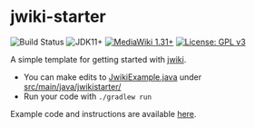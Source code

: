 # jwiki-starter
![Build Status](https://github.com/fastily/jwiki-starter/workflows/build/badge.svg)
![JDK11+](https://upload.wikimedia.org/wikipedia/commons/e/ef/Blue_JDK_11%2B_Shield_Badge.svg)
[![MediaWiki 1.31+](https://upload.wikimedia.org/wikipedia/commons/b/b2/Blue_MediaWiki_1.31%2B_Shield_Badge.svg)](https://www.mediawiki.org/wiki/MediaWiki)
[![License: GPL v3](https://upload.wikimedia.org/wikipedia/commons/8/86/GPL_v3_Blue_Badge.svg)](https://www.gnu.org/licenses/gpl-3.0.en.html)

A simple template for getting started with [jwiki](https://github.com/fastily/jwiki).

* You can make edits to [JwikiExample.java](src/main/java/jwikistarter/JwikiExample.java) under [src/main/java/jwikistarter/](src/main/java/jwikistarter/)
* Run your code with `./gradlew run`

Example code and instructions are available [here](https://github.com/fastily/jwiki/wiki/Examples).